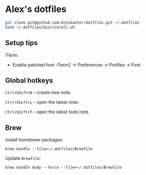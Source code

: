 # Alex's dotfiles

``` bash
git clone git@github.com:dreikanter/dotfiles.git ~/.dotfiles
bash ~/.dotfiles/bin/install.sh
```

## Setup tips

iTerm:

- Enable patched font: iTerm2 → Preferences → Profiles → Font

## Global hotkeys

`Ctrl+Shift+N` – create new note.

`Ctrl+Shift+L` – open the latest note.

`Ctrl+Shift+T` – open the latest todo note.

## Brew

Install homebrew packages:

```
brew bundle --file=~/.dotfiles/Brewfile
```

Update `Brewfile`:

```
brew bundle dump --force --file=~/.dotfiles/Brewfile
```
